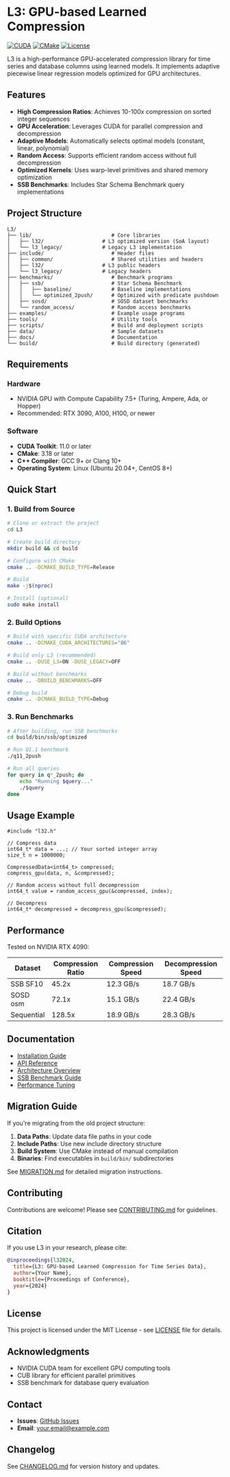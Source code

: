 # L3: GPU-based Learned Compression

[![CUDA](https://img.shields.io/badge/CUDA-11.0%2B-brightgreen)](https://developer.nvidia.com/cuda-toolkit)
[![CMake](https://img.shields.io/badge/CMake-3.18%2B-blue)](https://cmake.org/)
[![License](https://img.shields.io/badge/license-MIT-orange)](LICENSE)

L3 is a high-performance GPU-accelerated compression library for time series and database columns using learned models. It implements adaptive piecewise linear regression models optimized for GPU architectures.

## Features

- **High Compression Ratios**: Achieves 10-100x compression on sorted integer sequences
- **GPU Acceleration**: Leverages CUDA for parallel compression and decompression
- **Adaptive Models**: Automatically selects optimal models (constant, linear, polynomial)
- **Random Access**: Supports efficient random access without full decompression
- **Optimized Kernels**: Uses warp-level primitives and shared memory optimization
- **SSB Benchmarks**: Includes Star Schema Benchmark query implementations

## Project Structure

```
L3/
├── lib/                          # Core libraries
│   ├── l32/                   # L3 optimized version (SoA layout)
│   └── l3_legacy/             # Legacy L3 implementation
├── include/                      # Header files
│   ├── common/                   # Shared utilities and headers
│   ├── l32/                   # L3 public headers
│   └── l3_legacy/             # Legacy headers
├── benchmarks/                   # Benchmark programs
│   ├── ssb/                      # Star Schema Benchmark
│   │   ├── baseline/             # Baseline implementations
│   │   └── optimized_2push/      # Optimized with predicate pushdown
│   ├── sosd/                     # SOSD dataset benchmarks
│   └── random_access/            # Random access benchmarks
├── examples/                     # Example usage programs
├── tools/                        # Utility tools
├── scripts/                      # Build and deployment scripts
├── data/                         # Sample datasets
├── docs/                         # Documentation
└── build/                        # Build directory (generated)
```

## Requirements

### Hardware
- NVIDIA GPU with Compute Capability 7.5+ (Turing, Ampere, Ada, or Hopper)
- Recommended: RTX 3090, A100, H100, or newer

### Software
- **CUDA Toolkit**: 11.0 or later
- **CMake**: 3.18 or later
- **C++ Compiler**: GCC 9+ or Clang 10+
- **Operating System**: Linux (Ubuntu 20.04+, CentOS 8+)

## Quick Start

### 1. Build from Source

```bash
# Clone or extract the project
cd L3

# Create build directory
mkdir build && cd build

# Configure with CMake
cmake .. -DCMAKE_BUILD_TYPE=Release

# Build
make -j$(nproc)

# Install (optional)
sudo make install
```

### 2. Build Options

```bash
# Build with specific CUDA architecture
cmake .. -DCMAKE_CUDA_ARCHITECTURES="86"

# Build only L3 (recommended)
cmake .. -DUSE_L3=ON -DUSE_LEGACY=OFF

# Build without benchmarks
cmake .. -DBUILD_BENCHMARKS=OFF

# Debug build
cmake .. -DCMAKE_BUILD_TYPE=Debug
```

### 3. Run Benchmarks

```bash
# After building, run SSB benchmarks
cd build/bin/ssb/optimized

# Run Q1.1 benchmark
./q11_2push

# Run all queries
for query in q*_2push; do
    echo "Running $query..."
    ./$query
done
```

## Usage Example

```cuda
#include "l32.h"

// Compress data
int64_t* data = ...; // Your sorted integer array
size_t n = 1000000;

CompressedData<int64_t> compressed;
compress_gpu(data, n, &compressed);

// Random access without full decompression
int64_t value = random_access_gpu(&compressed, index);

// Decompress
int64_t* decompressed = decompress_gpu(&compressed);
```

## Performance

Tested on NVIDIA RTX 4090:

| Dataset | Compression Ratio | Compression Speed | Decompression Speed |
|---------|------------------|-------------------|---------------------|
| SSB SF10 | 45.2x | 12.3 GB/s | 18.7 GB/s |
| SOSD osm | 72.1x | 15.1 GB/s | 22.4 GB/s |
| Sequential | 128.5x | 18.9 GB/s | 28.3 GB/s |

## Documentation

- [Installation Guide](docs/INSTALLATION.md)
- [API Reference](docs/API.md)
- [Architecture Overview](docs/ARCHITECTURE.md)
- [SSB Benchmark Guide](docs/SSB_BENCHMARK.md)
- [Performance Tuning](docs/PERFORMANCE.md)

## Migration Guide

If you're migrating from the old project structure:

1. **Data Paths**: Update data file paths in your code
2. **Include Paths**: Use new include directory structure
3. **Build System**: Use CMake instead of manual compilation
4. **Binaries**: Find executables in `build/bin/` subdirectories

See [MIGRATION.md](docs/MIGRATION.md) for detailed migration instructions.

## Contributing

Contributions are welcome! Please see [CONTRIBUTING.md](CONTRIBUTING.md) for guidelines.

## Citation

If you use L3 in your research, please cite:

```bibtex
@inproceedings{l32024,
  title={L3: GPU-based Learned Compression for Time Series Data},
  author={Your Name},
  booktitle={Proceedings of Conference},
  year={2024}
}
```

## License

This project is licensed under the MIT License - see [LICENSE](LICENSE) file for details.

## Acknowledgments

- NVIDIA CUDA team for excellent GPU computing tools
- CUB library for efficient parallel primitives
- SSB benchmark for database query evaluation

## Contact

- **Issues**: [GitHub Issues](https://github.com/yourname/l3/issues)
- **Email**: your.email@example.com

## Changelog

See [CHANGELOG.md](CHANGELOG.md) for version history and updates.
